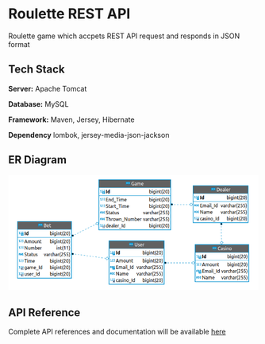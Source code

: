 # Roulette REST API

Roulette game which accpets REST API request and responds in JSON format


## Tech Stack

**Server:** Apache Tomcat

**Database:** MySQL

**Framework:** Maven, Jersey, Hibernate

**Dependency** lombok, jersey-media-json-jackson


## ER Diagram
![ER Diagram](https://github.com/srinivasan-devaraj/RouletteRestAPI/blob/master/ERDiagram.png)


## API Reference

Complete API references and documentation will be available [here](https://documenter.getpostman.com/view/14106696/UVC5D79G)
